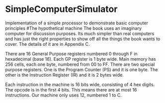 # SimpleComputerSimulator
Implementation of a simple processor to demonstrate basic computer principles
#The hypothetical machine
The book uses an imaginary computer for discussion purposes.
Its much simpler than real computers and has just the right properties to show off
all the things the book wants to cover.
The details of it are in Appendix C.

There are 16 General Purpose registers numbered 0 through F in hexadecimal (base 16).
Each GP register is 1 byte wide.
Main memory has 256 cells, each one byte, numbered from 00 to FF.
There are two special purpose registers.
One is the Program Counter (PS) and it is one byte.
The other is the Instruction Register (IR) and it is 2 bytes wide.

Each instruction in the machine is 16 bits wide, consisting of 4 hex digits.
The opcode is in the first 4 bits.
This means there are at most 16 instructions.
Our machine only uses 12, numbered 1 to C.
